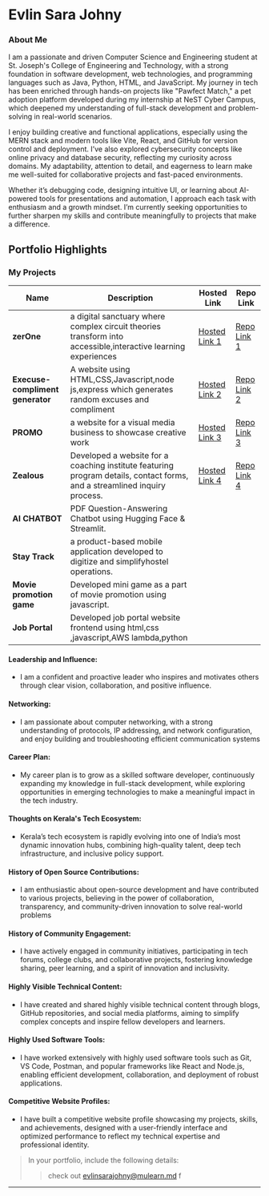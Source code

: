 # Evlin Sara Johny

### About Me

I am a passionate and driven Computer Science and Engineering student at St. Joseph's College of Engineering and Technology, with a strong foundation in software development, web technologies, and programming languages such as Java, Python, HTML, and JavaScript. My journey in tech has been enriched through hands-on projects like "Pawfect Match," a pet adoption platform developed during my internship at NeST Cyber Campus, which deepened my understanding of full-stack development and problem-solving in real-world scenarios.

I enjoy building creative and functional applications, especially using the MERN stack and modern tools like Vite, React, and GitHub for version control and deployment. I’ve also explored cybersecurity concepts like online privacy and database security, reflecting my curiosity across domains. My adaptability, attention to detail, and eagerness to learn make me well-suited for collaborative projects and fast-paced environments.

Whether it’s debugging code, designing intuitive UI, or learning about AI-powered tools for presentations and automation, I approach each task with enthusiasm and a growth mindset. I’m currently seeking opportunities to further sharpen my skills and contribute meaningfully to projects that make a difference.




## Portfolio Highlights

### My Projects

| Name                | Description                                                               | Hosted Link                              | Repo Link                                                      |
|---------------------|---------------------------------------------------------------------------|------------------------------------------|----------------------------------------------------------------|
| **zerOne**  |  a digital sanctuary where complex circuit theories transform into accessible,interactive learning experiences                                            | [Hosted Link 1](https://liya-fathimap.github.io/zerOne/)    | [Repo Link 1](https://github.com/liya-fathimap/zerOne)             |
| **Execuse-compliment generator**  | A website using HTML,CSS,Javascript,node js,express which generates random excuses and compliment                                           | [Hosted Link 2](https://liya-fathimap.github.io/chatbot-generate/)    | [Repo Link 2](https://github.com/liya-fathimap/chatbot-generate)             |
| **PROMO**  | a website for a visual media business to showcase creative work | [Hosted Link 3](https://liya-fathimap.github.io/promo/)    | [Repo Link 3](https://github.com/liya-fathimap/promo)             |
| **Zealous**  | Developed a website for a coaching institute featuring program details, contact forms, and a streamlined inquiry process. | [Hosted Link 4](https://zealouslearning.com/)    | [Repo Link 4](https://github.com/liya-fathimap/zealous)             |
| **AI CHATBOT**  | PDF Question-Answering Chatbot using Hugging Face & Streamlit. |   |           |
| **Stay Track**  | a product-based mobile application developed to digitize and simplifyhostel operations. |   |             |
| **Movie promotion game**  | Developed mini game as a part of movie promotion using javascript. |    |            |
| **Job Portal**  | Developed job portal website frontend using html,css ,javascript,AWS lambda,python|    |             |

#### Leadership and Influence:

- I am a confident and proactive leader who inspires and motivates others through clear vision, collaboration, and positive influence.

#### Networking:

- I am passionate about computer networking, with a strong understanding of protocols, IP addressing, and network configuration, and enjoy building and troubleshooting efficient communication systems

#### Career Plan:

- My career plan is to grow as a skilled software developer, continuously expanding my knowledge in full-stack development, while exploring opportunities in emerging technologies to make a meaningful impact in the tech industry.

#### Thoughts on Kerala's Tech Ecosystem:

- Kerala’s tech ecosystem is rapidly evolving into one of India’s most dynamic innovation hubs, combining high-quality talent, deep tech infrastructure, and inclusive policy support.

#### History of Open Source Contributions:

- I am enthusiastic about open-source development and have contributed to various projects, believing in the power of collaboration, transparency, and community-driven innovation to solve real-world problems

#### History of Community Engagement:

- I have actively engaged in community initiatives, participating in tech forums, college clubs, and collaborative projects, fostering knowledge sharing, peer learning, and a spirit of innovation and inclusivity.

#### Highly Visible Technical Content:

- I have created and shared highly visible technical content through blogs, GitHub repositories, and social media platforms, aiming to simplify complex concepts and inspire fellow developers and learners.

#### Highly Used Software Tools:

- I have worked extensively with highly used software tools such as Git, VS Code, Postman, and popular frameworks like React and Node.js, enabling efficient development, collaboration, and deployment of robust applications.

#### Competitive Website Profiles:

- I have built a competitive website profile showcasing my projects, skills, and achievements, designed with a user-friendly interface and optimized performance to reflect my technical expertise and professional identity.



> In your portfolio, include the following details:
>> check out [evlinsarajohny@mulearn.md](./profiles/evlinsarajohny@mulearn.md) f
---
